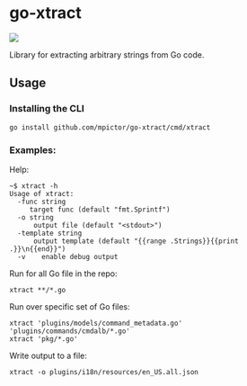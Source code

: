 # go-xtract
<a href="https://travis-ci.com/chriskirkland/go-xtract.svg?branch=master" alt="build status">
  <img src="https://travis-ci.com/chriskirkland/go-xtract.svg?branch=master" /></a>

Library for extracting arbitrary strings from Go code.

## Usage

### Installing the CLI
```
go install github.com/mpictor/go-xtract/cmd/xtract
```

### Examples:
Help:
```
~$ xtract -h
Usage of xtract:
  -func string
     target func (default "fmt.Sprintf")
  -o string
      output file (default "<stdout>")
  -template string
      output template (default "{{range .Strings}}{{print .}}\n{{end}}")
  -v	enable debug output
```

Run for all Go file in the repo:
```
xtract **/*.go
```

Run over specific set of Go files:
```
xtract 'plugins/models/command_metadata.go' 'plugins/commands/cmdalb/*.go'
xtract 'pkg/*.go'
```

Write output to a file:
```
xtract -o plugins/i18n/resources/en_US.all.json
```
